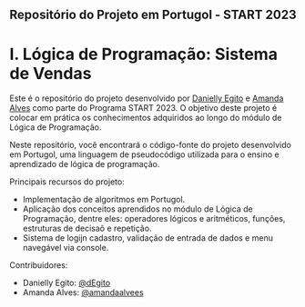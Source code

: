 ## Repositório do Projeto em Portugol - START 2023

# I. Lógica de Programação: Sistema de Vendas
Este é o repositório do projeto desenvolvido por [Danielly Egito](https://github.com/degito) e [Amanda Alves](https://github.com/amandaalvees) como parte do Programa START 2023. O objetivo deste projeto é colocar em prática os conhecimentos adquiridos ao longo do módulo de Lógica de Programação.

Neste repositório, você encontrará o código-fonte do projeto desenvolvido em Portugol, uma linguagem de pseudocódigo utilizada para o ensino e aprendizado de lógica de programação.

Principais recursos do projeto:
- Implementação de algoritmos em Portugol.
- Aplicação dos conceitos aprendidos no módulo de Lógica de Programação, dentre eles: operadores lógicos e aritméticos, funções, estruturas de decisaõ e repetição.
- Sistema de logijn cadastro, validação de entrada de dados e menu navegável via console.

Contribuidores:
- Danielly Egito: [@dEgito](https://github.com/degito)
- Amanda Alves: [@amandaalvees](https://github.com/amandaalvees)
